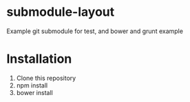 # submodule-layout

Example git submodule for test, and bower and grunt example

# Installation

1. Clone this repository
2. npm install
3. bower install
